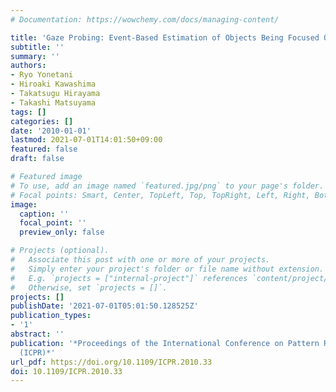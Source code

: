 ```yaml
---
# Documentation: https://wowchemy.com/docs/managing-content/

title: 'Gaze Probing: Event-Based Estimation of Objects Being Focused On'
subtitle: ''
summary: ''
authors:
- Ryo Yonetani
- Hiroaki Kawashima
- Takatsugu Hirayama
- Takashi Matsuyama
tags: []
categories: []
date: '2010-01-01'
lastmod: 2021-07-01T14:01:50+09:00
featured: false
draft: false

# Featured image
# To use, add an image named `featured.jpg/png` to your page's folder.
# Focal points: Smart, Center, TopLeft, Top, TopRight, Left, Right, BottomLeft, Bottom, BottomRight.
image:
  caption: ''
  focal_point: ''
  preview_only: false

# Projects (optional).
#   Associate this post with one or more of your projects.
#   Simply enter your project's folder or file name without extension.
#   E.g. `projects = ["internal-project"]` references `content/project/deep-learning/index.md`.
#   Otherwise, set `projects = []`.
projects: []
publishDate: '2021-07-01T05:01:50.128525Z'
publication_types:
- '1'
abstract: ''
publication: '*Proceedings of the International Conference on Pattern Recognition
  (ICPR)*'
url_pdf: https://doi.org/10.1109/ICPR.2010.33
doi: 10.1109/ICPR.2010.33
---
```

